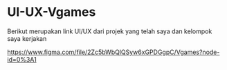 # UI-UX-Vgames
Berikut merupakan link UI/UX dari projek yang telah saya dan kelompok saya kerjakan

https://www.figma.com/file/2Zc5bWbQlQSyw6xGPDGgpC/Vgames?node-id=0%3A1
